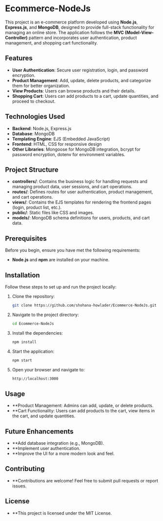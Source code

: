 # Ecommerce-NodeJs

This project is an e-commerce platform developed using **Node.js**, **Express.js**, and **MongoDB**, designed to provide full-stack functionality for managing an online store. The application follows the **MVC (Model-View-Controller)** pattern and incorporates user authentication, product management, and shopping cart functionality.

## Features

- **User Authentication**: Secure user registration, login, and password encryption.
- **Product Management**: Add, update, delete products, and categorize them for better organization.
- **View Products**: Users can browse products and their details.
- **Shopping Cart**: Users can add products to a cart, update quantities, and proceed to checkout.

## Technologies Used

- **Backend**: Node.js, Express.js
- **Database**: MongoDB
- **Templating Engine**: EJS (Embedded JavaScript)
- **Frontend**: HTML, CSS for responsive design
- **Other Libraries**: Mongoose for MongoDB integration, bcrypt for password encryption, dotenv for environment variables.

## Project Structure

- **controllers/**: Contains the business logic for handling requests and managing product data, user sessions, and cart operations.
- **routes/**: Defines routes for user authentication, product management, and cart operations.
- **views/**: Contains the EJS templates for rendering the frontend pages (login, product list, etc.).
- **public/**: Static files like CSS and images.
- **models/**: MongoDB schema definitions for users, products, and cart data.

## Prerequisites

Before you begin, ensure you have met the following requirements:

- **Node.js** and **npm** are installed on your machine.


## Installation

Follow these steps to set up and run the project locally:

1. Clone the repository:
   ```bash
   git clone https://github.com/shohana-howlader/Ecommerce-NodeJs.git

2. Navigate to the project directory:
   ```bash
   cd Ecommerce-NodeJs

3. Install the dependencies:
   ```bash
   npm install

4. Start the application:
   ```bash
   npm start

5. Open your browser and navigate to:
   ```bash
   http://localhost:3000

## Usage
- **Product Management: Admins can add, update, or delete products.
- **Cart Functionality: Users can add products to the cart, view items in the cart, and update quantities.

## Future Enhancements
- **Add database integration (e.g., MongoDB).
- **Implement user authentication.
- **Improve the UI for a more modern look and feel.
## Contributing
- **Contributions are welcome! Feel free to submit pull requests or report issues.

## License
- **This project is licensed under the MIT License.


